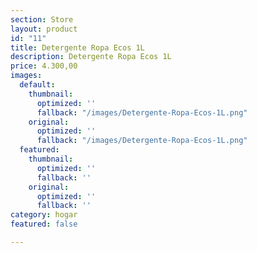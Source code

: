 ```yaml
---
section: Store
layout: product
id: "11"
title: Detergente Ropa Ecos 1L
description: Detergente Ropa Ecos 1L
price: 4.300,00
images:
  default:
    thumbnail:
      optimized: ''
      fallback: "/images/Detergente-Ropa-Ecos-1L.png"
    original:
      optimized: ''
      fallback: "/images/Detergente-Ropa-Ecos-1L.png"
  featured:
    thumbnail:
      optimized: ''
      fallback: ''
    original:
      optimized: ''
      fallback: ''
category: hogar
featured: false

---
```


